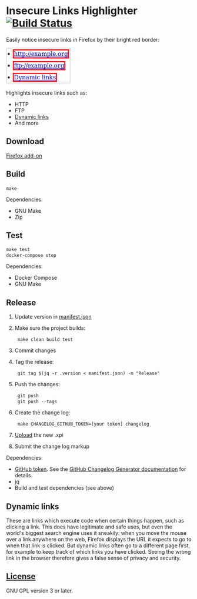 # Insecure Links Highlighter [![Build Status](https://travis-ci.org/l0b0/insecure-links-highlighter.svg?branch=master)](https://travis-ci.org/l0b0/insecure-links-highlighter)

Easily notice insecure links in Firefox by their bright red border:

[![Screenshot of insecure links](screenshots/links.png "Screenshot of insecure link")](screenshots/links.html)

Highlights insecure links such as:

- HTTP
- FTP
- [Dynamic links](#dynamic-links)
- And more

## Download

[Firefox add-on](https://addons.mozilla.org/en-US/firefox/addon/insecure-links-highlighter/)

## Build

    make

Dependencies:

- GNU Make
- Zip

## Test

    make test
    docker-compose stop

Dependencies:

- Docker Compose
- GNU Make

## Release

1. Update version in [manifest.json](manifest.json)
1. Make sure the project builds:

        make clean build test
1. Commit changes
1. Tag the release:

        git tag $(jq -r .version < manifest.json) -m "Release"
1. Push the changes:

        git push
        git push --tags
1. Create the change log:

        make CHANGELOG_GITHUB_TOKEN=[your token] changelog
1. [Upload](https://addons.mozilla.org/en-US/developers/addon/insecure-links-highlighter/versions/submit/) the new .xpi
1. Submit the change log markup

Dependencies:

- [GitHub token](https://github.com/settings/tokens/new). See the [GitHub Changelog Generator documentation](https://github.com/skywinder/github-changelog-generator#github-token) for details.
- jq
- Build and test dependencies (see above)

## Dynamic links

These are links which execute code when certain things happen, such as clicking a link. This does have legitimate and safe uses, but even the world's biggest search engine uses it sneakily: when you move the mouse over a link anywhere on the web, Firefox displays the URL it expects to go to when that link is clicked. But dynamic links often go to a different page first, for example to keep track of which links you have clicked. Seeing the wrong link in the browser therefore gives a false sense of privacy and security.

## [License](LICENSE)

GNU GPL version 3 or later.
